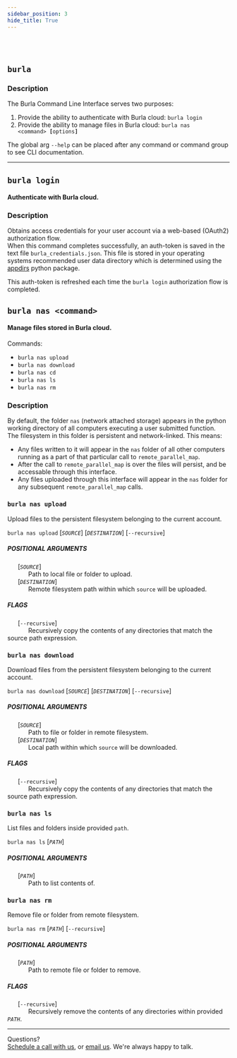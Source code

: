 ```yaml
---
sidebar_position: 3
hide_title: True
---
```


<br></br>

## `burla`

### Description

The Burla Command Line Interface serves two purposes:

1. Provide the ability to authenticate with Burla cloud: `burla login`
2. Provide the ability to manage files in Burla cloud: <code>burla nas &lt;command&gt; <strong>[</strong>options<strong>]</strong></code>

The global arg `--help` can be placed after any command or command group to see CLI documentation.

---

## `burla login`

#### Authenticate with Burla cloud.

### Description

Obtains access credentials for your user account via a web-based (OAuth2) authorization flow.  
When this command completes successfully, an auth-token is saved in the text file `burla_credentials.json`. This file is stored in your operating systems recommended user data directory which is determined using the [appdirs](https://github.com/ActiveState/appdirs) python package.

This auth-token is refreshed each time the `burla login` authorization flow is completed.

## `burla nas <command>`

#### Manage files stored in Burla cloud.

Commands:

- `burla nas upload`
- `burla nas download`
- `burla nas cd`
- `burla nas ls`
- `burla nas rm`

### Description

By default, the folder `nas` (network attached storage) appears in the python working directory of all computers executing a user submitted function.  
The filesystem in this folder is persistent and network-linked. This means:

- Any files written to it will appear in the `nas` folder of all other computers running as a part of that particular call to `remote_parallel_map`.
- After the call to `remote_parallel_map` is over the files will persist, and be accessable through this interface.
- Any files uploaded through this interface will appear in the `nas` folder for any subsequent `remote_parallel_map` calls.

### `burla nas upload`

Upload files to the persistent filesystem belonging to the current account.

`burla nas upload` [<code><i>SOURCE</i></code>] [<code><i>DESTINATION</i></code>] [`--recursive`]

##### POSITIONAL ARGUMENTS

&nbsp;&nbsp;&nbsp;&nbsp;&nbsp;&nbsp;[<code><i>SOURCE</i></code>]  
&nbsp;&nbsp;&nbsp;&nbsp;&nbsp;&nbsp;&nbsp;&nbsp;&nbsp;&nbsp;&nbsp;&nbsp;Path to local file or folder to upload.  
&nbsp;&nbsp;&nbsp;&nbsp;&nbsp;&nbsp;[<code><i>DESTINATION</i></code>]  
&nbsp;&nbsp;&nbsp;&nbsp;&nbsp;&nbsp;&nbsp;&nbsp;&nbsp;&nbsp;&nbsp;&nbsp;Remote filesystem path within which `source` will be uploaded.

##### FLAGS

&nbsp;&nbsp;&nbsp;&nbsp;&nbsp;&nbsp;[`--recursive`]  
&nbsp;&nbsp;&nbsp;&nbsp;&nbsp;&nbsp;&nbsp;&nbsp;&nbsp;&nbsp;&nbsp;&nbsp;Recursively copy the contents of any directories that match the source path expression.

### `burla nas download`

Download files from the persistent filesystem belonging to the current account.

`burla nas download` [<code><i>SOURCE</i></code>] [<code><i>DESTINATION</i></code>] [`--recursive`]

##### POSITIONAL ARGUMENTS

&nbsp;&nbsp;&nbsp;&nbsp;&nbsp;&nbsp;[<code><i>SOURCE</i></code>]  
&nbsp;&nbsp;&nbsp;&nbsp;&nbsp;&nbsp;&nbsp;&nbsp;&nbsp;&nbsp;&nbsp;&nbsp;Path to file or folder in remote filesystem.  
&nbsp;&nbsp;&nbsp;&nbsp;&nbsp;&nbsp;[<code><i>DESTINATION</i></code>]  
&nbsp;&nbsp;&nbsp;&nbsp;&nbsp;&nbsp;&nbsp;&nbsp;&nbsp;&nbsp;&nbsp;&nbsp;Local path within which `source` will be downloaded.

##### FLAGS

&nbsp;&nbsp;&nbsp;&nbsp;&nbsp;&nbsp;[`--recursive`]  
&nbsp;&nbsp;&nbsp;&nbsp;&nbsp;&nbsp;&nbsp;&nbsp;&nbsp;&nbsp;&nbsp;&nbsp;Recursively copy the contents of any directories that match the source path expression.

### `burla nas ls`

List files and folders inside provided `path`.

`burla nas ls` [<code><i>PATH</i></code>]

##### POSITIONAL ARGUMENTS

&nbsp;&nbsp;&nbsp;&nbsp;&nbsp;&nbsp;[<code><i>PATH</i></code>]  
&nbsp;&nbsp;&nbsp;&nbsp;&nbsp;&nbsp;&nbsp;&nbsp;&nbsp;&nbsp;&nbsp;&nbsp;Path to list contents of.

### `burla nas rm`

Remove file or folder from remote filesystem.

`burla nas rm` [<code><i>PATH</i></code>] [`--recursive`]

##### POSITIONAL ARGUMENTS

&nbsp;&nbsp;&nbsp;&nbsp;&nbsp;&nbsp;[<code><i>PATH</i></code>]  
&nbsp;&nbsp;&nbsp;&nbsp;&nbsp;&nbsp;&nbsp;&nbsp;&nbsp;&nbsp;&nbsp;&nbsp;Path to remote file or folder to remove.

##### FLAGS

&nbsp;&nbsp;&nbsp;&nbsp;&nbsp;&nbsp;[`--recursive`]  
&nbsp;&nbsp;&nbsp;&nbsp;&nbsp;&nbsp;&nbsp;&nbsp;&nbsp;&nbsp;&nbsp;&nbsp;Recursively remove the contents of any directories within provided <code><i>PATH</i></code>.

---

Questions?  
[Schedule a call with us](https://cal.com/jakez/burla/), or [email us](mailto:jake@burla.dev). We're always happy to talk.
